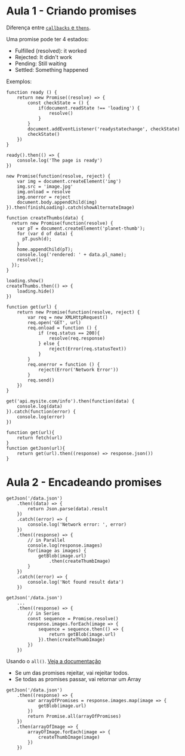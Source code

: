 # Aula 1 - Criando promises

Diferença entre [`callbacks` e `thens`](https://www.youtube.com/watch?v=RR0MoEoHb9U).

Uma promise pode ter 4 estados:

- Fulfilled (resolved): it worked
- Rejected: It didn't work
- Pending: Still waiting
- Settled: Something happened

Exemplos:

```
function ready () {
    return new Promise((resolve) => {
        const checkState = () {
            if(document.readState !== 'loading') {
                resolve()
            }
        }
        document.addEventListener('readystatechange', checkState)
        checkState()
    })
}

ready().then(() => {
    console.log('The page is ready')
})
```

```
new Promise(function(resolve, reject) {
    var img = document.createElement('img')
    img.src = 'image.jpg'
    img.onload = resolve
    img.onerror = reject
    document.body.appendChild(img)
}).then(finishLoading).catch(showAlternateImage)
```

```
function createThumbs(data) {
  return new Promise(function(resolve) {
    var pT = document.createElement('planet-thumb');
    for (var d of data) {
      pT.push(d);
    }
    home.appendChild(pT);
    console.log('rendered: ' + data.pl_name);
    resolve();
  });
}

loading.show()
createThumbs.then(() => {
    loading.hide()
})
```

```
function get(url) {
    return new Promise(function(resolve, reject) {
        var req = new XMLHttpRequest()
        req.open('GET', url)
        req.onload = function () {
            if (req.status == 200){
                resolve(req.response)
            } else {
                reject(Error(req.statusText))
            }
        }
        req.onerror = function () {
            reject(Error('Network Error'))
        }
        req.send()
    })
}

get('api.mysite.com/info').then(function(data) {
    console.log(data)
}).catch(function(error) {
    console.log(error)
})
```

```
function get(url){
    return fetch(url)
}
function getJson(url){
    return get(url).then((response) => response.json())
}
```

# Aula 2 - Encadeando promises

```
getJson('/data.json')
    .then((data) => {
        return Json.parse(data).result
    })
    .catch((error) => {
        console.log('Network error: ', error)
    })
    .then((response) => {
        // in Parallel
        console.log(response.images)
        for(image as images) {
            getBlob(image.url)
                .then(createThumbImage)
        }
    })
    .catch((error) => {
        console.log('Not found result data')
    })

getJson('/data.json')
    ...
    .then((response) => {
        // in Series
        const sequence = Promise.resolve()
        response.images.forEach(image => {
            sequence = sequence.then(() => {
                return getBlob(image.url)
            }).then(createThumbImage)
        })
    })
```

Usando o `all()`. [Veja a documentação](https://developer.mozilla.org/en-US/docs/Web/JavaScript/Reference/Global_Objects/Promise/all)

- Se um das promises rejeitar, vai rejeitar todos.
- Se todas as promises passar, vai retornar um Array

```
getJson('/data.json')
    .then((response) => {
        var arrayOfPromises = response.images.map(image => {
            getBlob(image.url)
        })
        return Promise.all(arrayOfPromises)
    })
    .then(arrayOfImage => {
        arrayOfImage.forEach(image => {
            createThumbImage(image)
        })
    })
```

